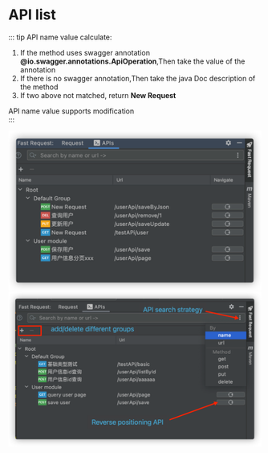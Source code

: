 # API list

::: tip API name value calculate:

1. If the method uses swagger annotation **@io.swagger.annotations.ApiOperation**,Then take the value of the annotation
2. If there is no swagger annotation,Then take the java Doc description of the method
3. If two above not matched, return **New Request**

API name value supports modification  
:::

![apis](../../../.vuepress/public/img/apis_hd.png)
![apiManager](../../../.vuepress/public/img/apiManager_en.png)
